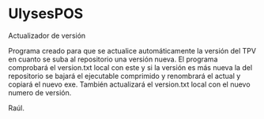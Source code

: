 # UlysesPOS
Actualizador de versión

Programa creado para que se actualice automáticamente la versión del TPV en cuanto se suba al repositorio una versión nueva.
El programa comprobará el version.txt local con este y si la versión es más nueva la del repositorio se bajará el ejecutable 
comprimido y renombrará el actual y copiará el nuevo exe. También actualizará el version.txt local con el nuevo numero de 
versión.

Raúl.
